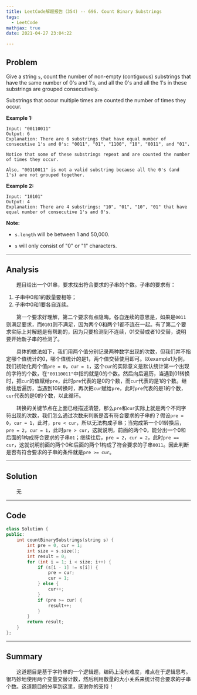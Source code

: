 ```yaml
---
title: LeetCode解题报告（354) -- 696. Count Binary Substrings
tags:
  - LeetCode
mathjax: true
date: 2021-04-27 23:04:22

---
```


## Problem

Give a string `s`, count the number of non-empty (contiguous) substrings that have the same number of 0's and 1's, and all the 0's and all the 1's in these substrings are grouped consecutively.

Substrings that occur multiple times are counted the number of times they occur.

<!-- more -->

**Example 1:**

```
Input: "00110011"
Output: 6
Explanation: There are 6 substrings that have equal number of consecutive 1's and 0's: "0011", "01", "1100", "10", "0011", and "01".

Notice that some of these substrings repeat and are counted the number of times they occur.

Also, "00110011" is not a valid substring because all the 0's (and 1's) are not grouped together.
```

**Example 2:**

```
Input: "10101"
Output: 4
Explanation: There are 4 substrings: "10", "01", "10", "01" that have equal number of consecutive 1's and 0's.
```

**Note:**

- `s.length` will be between 1 and 50,000.

- `s` will only consist of "0" or "1" characters.

------

## Analysis

&emsp;&emsp;题目给出一个01串，要求找出符合要求的子串的个数。子串的要求有：

1. 子串中0和1的数量要相等；
2. 子串中0和1要各自连续。

&emsp;&emsp;第一个要求好理解，第二个要求有点隐晦。各自连续的意思是，如果是`0011`则满足要求，而`0101`则不满足，因为两个0和两个1都不连在一起。有了第二个要求实际上对解题是有帮助的，因为只要检测到不连续，01交替或者10交替，说明要开始新子串的检测了。

&emsp;&emsp;具体的做法如下，我们用两个值分别记录两种数字出现的次数，但我们并不指定哪个值统计的0，哪个值统计的是1，两个值交替使用即可。以example1为例，我们初始化两个值`pre = 0`，`cur = 1`，这个`cur`的实际意义是默认统计第一个出现的字符的个数，在`"00110011"`中指的就是0的个数。然后向后遍历，当遇到01转换时，把`cur`的值赋给`pre`，此时`pre`代表的是0的个数，而`cur`代表的是1的个数。继续往后遍历，当遇到10转换时，再次把`cur`赋给`pre`，此时`pre`代表的是1的个数，`cur`代表的是0的个数，以此循环。

&emsp;&emsp;转换的关键节点在上面已经描述清楚，那么`pre`和`cur`实际上就是两个不同字符出现的次数，我们怎么通过次数来判断是否有符合要求的子串的？假设`pre = 0`，`cur = 1`，此时，`pre < cur`，所以无法构成子串；当完成第一个01转换后，`pre = 2`，`cur = 1`，此时`pre > cur`，这就说明，前面的两个0，能分出一个0和后面的1构成符合要求的子串`01`；继续往后，`pre = 2`，`cur = 2`，此时`pre == cur`，这就说明前面的两个0和后面的两个1构成了符合要求的子串`0011`。因此判断是否有符合要求的子串的条件就是`pre >= cur`。

------

## Solution

&emsp;&emsp;无

------

## Code

```c++
class Solution {
public:
    int countBinarySubstrings(string s) {
        int pre = 0, cur = 1;
        int size = s.size();
        int result = 0;
        for (int i = 1; i < size; i++) {
            if (s[i - 1] != s[i]) {
                pre = cur;
                cur = 1;
            } else {
                cur++;
            }
            if (pre >= cur) {
                result++;
            }
        }
        return result;
    }
};
```

------

## Summary

&emsp;&emsp;这道题目是基于字符串的一个逻辑题，编码上没有难度，难点在于逻辑思考。很巧妙地使用两个变量交替计数，然后利用数量的大小关系来统计符合要求的子串个数。这道题目的分享到这里，感谢你的支持！
